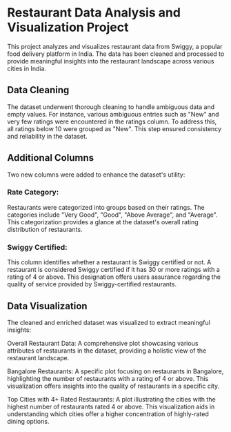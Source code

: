 # Restaurant Data Analysis and Visualization Project

This project analyzes and visualizes restaurant data from Swiggy, a popular food delivery platform in India. The data has been cleaned and processed to provide meaningful insights into the restaurant landscape across various cities in India.

## Data Cleaning
The dataset underwent thorough cleaning to handle ambiguous data and empty values. For instance, various ambiguous entries such as "New" and very few ratings were encountered in the ratings column. To address this, all ratings below 10 were grouped as "New". This step ensured consistency and reliability in the dataset.

## Additional Columns
Two new columns were added to enhance the dataset's utility:

### Rate Category: 
Restaurants were categorized into groups based on their ratings. The categories include "Very Good", "Good", "Above Average", and "Average". This categorization provides a glance at the dataset's overall rating distribution of restaurants.

### Swiggy Certified:
This column identifies whether a restaurant is Swiggy certified or not. A restaurant is considered Swiggy certified if it has 30 or more ratings with a rating of 4 or above. This designation offers users assurance regarding the quality of service provided by Swiggy-certified restaurants.

## Data Visualization
The cleaned and enriched dataset was visualized to extract meaningful insights:

Overall Restaurant Data: A comprehensive plot showcasing various attributes of restaurants in the dataset, providing a holistic view of the restaurant landscape.

Bangalore Restaurants: A specific plot focusing on restaurants in Bangalore, highlighting the number of restaurants with a rating of 4 or above. This visualization offers insights into the quality of restaurants in a specific city.

Top Cities with 4+ Rated Restaurants: A plot illustrating the cities with the highest number of restaurants rated 4 or above. This visualization aids in understanding which cities offer a higher concentration of highly-rated dining options.
